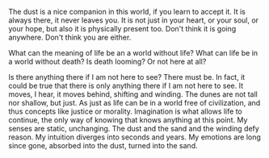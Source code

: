 The dust is a nice companion in this world, if you learn to accept it. It is always there, it never leaves you. It is not just in your heart, or your soul, or your hope, but also it is physically present too. Don't think it is going anywhere. Don't think you are either.

What can the meaning of life be an a world without life? What can life be in a world without death? Is death looming? Or not here at all?

Is there anything there if I am not here to see? There must be. In fact, it could be true that there is only anything there if I am not here to see. It moves, I hear, it moves behind, shifting and winding. The dunes are not tall nor shallow, but just. As just as life can be in a world free of civilization, and thus concepts like justice or morality. Imagination is what allows life to continue, the only way of knowing that knows anything at this point. My senses are static, unchanging. The dust and the sand and the winding defy reason. My intuition diverges into seconds and years. My emotions are long since gone, absorbed into the dust, turned into the sand.
